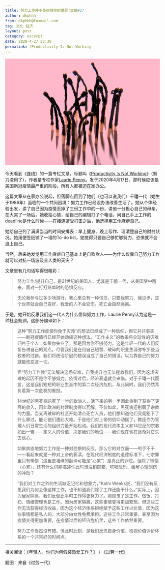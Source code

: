 ```yaml
---
title: 努力工作并不能拯救你的世界|文摘#27
author: dkphhh
from: dkphhh@foxmail.com
tag: 文化 经济
layout: post
category: excerpt
date: 2020-4-27 23:30
permalink: /Productivity-Is-Not-Working
---
```


![](https://raw.githubusercontent.com/dkphhh/img/master/20200427205707.jpg)

今天看到《连线》的一篇专栏文章，标题叫《[Productivity Is Not Working](https://www.wired.com/story/question-productivity-coronavirus/)》（努力没用了），作者是专栏作家[Laurie Penny](https://twitter.com/pennyred)。发于2020年4月17日，那时候应该是美国新冠疫情最严重的阶段，所有人都被迫在家办公。

这篇文章从在家办公说起，但落脚点回到了她们（也可以说我们）千禧一代（她生于1986年）面临的一个共同困境：努力工作已经没办法改善生活了。她从个体经验出发，讲了自己因为疫情丢掉了三份工作中的一份，讲他十分担心自己的母亲，在大哭了一场后，她收拾心情，给自己的编辑打了个电话，问自己手上工作的deadline是什么时候——在接连遭受打击之后，他选择用工作麻痹自己。

她给自己列了满满当当的时间安排表：早上健身、晚上写作、理清楚自己的财务状况。她用便签纸铺了一墙的To-do list，她觉得只要自己够忙够努力，恐惧就不会追上自己。

当然，后来她发觉用工作麻痹自己基本上是自欺欺人——为什么仅靠自己努力工作就可以对抗一场波及全人类的天灾？

文章里有几句话写得很精彩：

> 努力工作/提升自己，是21世纪的美国人，尤其是千禧一代，从美国梦中醒来，面对一打打账单时的恐惧反应。

> 无论我参与过多少场游行，我心里总有一种信念，只要我努力、我进步，这个世界就会自己变好，我爱的人不会受伤，死亡会自然远离。

于是，她开始反思我们这一代人为什么信仰努力工作，Laurie Penny认为这是一种社会规训，这部分编译如下：

> 这种“努力工作能使你免于灾难”的想法已经成了一种信仰，但它并非事实——新冠疫情行已经开始动摇这种想法。“工作主义”的教条将全球性的灾难归咎于个人：如果你失业了，那是因为你不够努力。这是年轻一代的人们反复告诫自己的观点。尽管我们是在用自己短暂、破碎的职业生涯弥补那些当权者的过错。我们将统治阶层的错误当成了自己的错误，以为靠自己的努力就能改变这一切。
>
> 但“努力工作教”无法解决这场灾难，自我提升也无法拯救我们，因为这场灾难的起因不是你不够努力。疫情过后，经济衰退就会来临。对于千禧一代而言，这是我们短短的职业生涯中的第二次经济危机，与此同时，我们仍然背负着第一次危机的重担。
>
> 14世纪的黑死病杀死了一半的欧洲人，活下来的另一半因此得到了获得了更高的收入，因此欧洲的封建制度得以瓦解。不仅如此，黑死病还削弱了宗教的力量。当支离破碎的社区开始清点死亡人员，他们想知道他们究竟犯下了什么罪过，能让他们遭此大难。于是他们对上帝的信仰动摇了，教廷作为管理人们日常生活的组织力量开始松动。我们的现代资本主义和14世纪的宗教如出一辙——定义人的价值，决定我们的地位——我们现在也在逐渐对它失去信心。
>
> 如果病态地努力工作是一种对恐惧的反应，那么它的对立面——甩手不干——看起来就是一种对上帝的亵渎。在现代经济制度的道德标准下，七宗罪里只有懒惰（这里更准确的翻译可能是“心累”）是真正的罪过。但除了懒惰（心累），还有什么词能描述你此时想注销邮箱、吃喝玩乐、缓解心理创伤的冲动？
>
> “我们对工作之外的生活缺乏记忆和想象力，”Kathi Weeks说，“我们没有反思我们为何会像这样工作，也不知道我们除了工作还能干什么。”实际上，因为居家隔离，我们反倒比平时工作得更努力了。照顾孩子是工作，做饭、打扫、情绪管理也是工作。因为居家隔离，这些事情变得更加繁琐。但这些工作无法获得经济收益，因为这个经济体系拒绝赋予这些工作以价值，因为这些事情都是私人的，大部分由女性免费承担。这些工作非常重要，甚至因为疫情变得更加重要，在疫情过后的经济危机里，这些工作依然重要。
>
> 努力工作当然没有错。但此时此刻，是我们反思自身价值、检视价值评价体系的一个非常好的时间点。

---

相关阅读：[《年轻人，你们为何假装热爱工作？》](https://cn.nytimes.com/business/20190424/against-hustle-culture-rise-and-grind-tgim/) / [《过劳一代》](https://mp.weixin.qq.com/s/offUzY6HRuVUt20hGNWbEw)

题图：来自《过劳一代》

